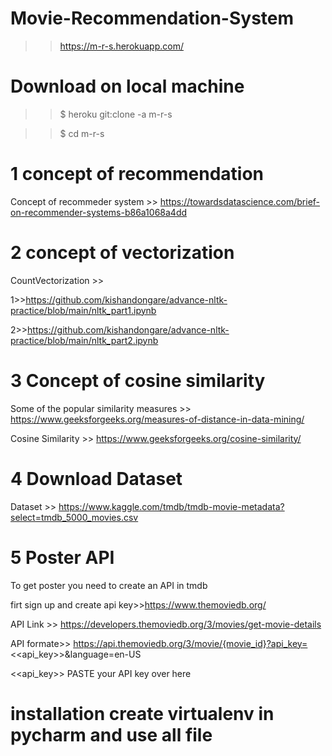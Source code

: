 # Movie-Recommendation-System

>> https://m-r-s.herokuapp.com/

# Download on local machine

>> $ heroku git:clone -a m-r-s

>> $ cd m-r-s

# 1 concept of recommendation

Concept of recommeder system >> https://towardsdatascience.com/brief-on-recommender-systems-b86a1068a4dd

# 2 concept of vectorization

CountVectorization >>

1>>https://github.com/kishandongare/advance-nltk-practice/blob/main/nltk_part1.ipynb

2>>https://github.com/kishandongare/advance-nltk-practice/blob/main/nltk_part2.ipynb

# 3 Concept of cosine similarity
Some of the popular similarity measures >> https://www.geeksforgeeks.org/measures-of-distance-in-data-mining/

Cosine Similarity >> https://www.geeksforgeeks.org/cosine-similarity/

# 4 Download Dataset
Dataset >> https://www.kaggle.com/tmdb/tmdb-movie-metadata?select=tmdb_5000_movies.csv

# 5 Poster API 
To get poster you need to create an API in tmdb

firt sign up and create api key>>https://www.themoviedb.org/

API Link >> https://developers.themoviedb.org/3/movies/get-movie-details

API formate>> https://api.themoviedb.org/3/movie/{movie_id}?api_key=<<api_key>>&language=en-US

<<api_key>> PASTE your API key over here

# installation create virtualenv in pycharm and use all file 
